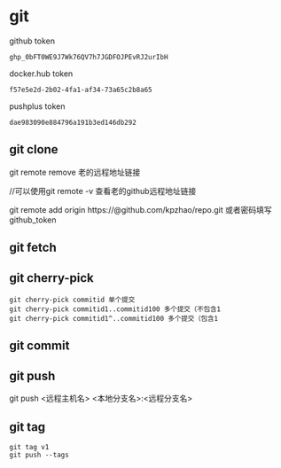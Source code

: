 # git
github token
```
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
```
docker.hub token
```
f57e5e2d-2b02-4fa1-af34-73a65c2b8a65
```
pushplus token
```
dae983090e884796a191b3ed146db292
```
## git clone
git remote remove 老的远程地址链接

//可以使用git remote -v 查看老的github远程地址链接

git remote add origin https://<token>@github.com/kpzhao/repo.git
或者密码填写github_token
## git fetch
## git cherry-pick
```
git cherry-pick commitid 单个提交  
git cherry-pick commitid1..commitid100 多个提交（不包含1  
git cherry-pick commitid1^..commitid100 多个提交（包含1  
```
## git commit
## git push
git push <远程主机名> <本地分支名>:<远程分支名> 
## git tag
```
git tag v1
git push --tags
```

